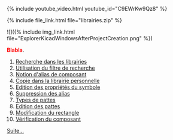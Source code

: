 {% include youtube_video.html youtube_id="C9EWrKw9Qz8" %}

{% include file_link.html file="librairies.zip" %}

![]({% include img_link.html file="ExplorerKicadWindowsAfterProjectCreation.png" %})


<span style="font-weight: bold;color:red">Blabla</span>.

1. <a href="https://www.youtube.com/watch?v=we7QEF_KYRw&t=34s" target="_blank">Recherche dans les librairies</a>
2. <a href="https://www.youtube.com/watch?v=we7QEF_KYRw&t=60s" target="_blank">Utilisation du filtre de recherche</a>
3. <a href="https://www.youtube.com/watch?v=we7QEF_KYRw&t=179s" target="_blank">Notion d'alias de composant</a>
4. <a href="https://www.youtube.com/watch?v=we7QEF_KYRw&t=210s" target="_blank">Copie dans la librairie personnelle</a>
5. <a href="https://www.youtube.com/watch?v=we7QEF_KYRw&t=243s" target="_blank">Edition des propriétés du symbole</a>
6. <a href="https://www.youtube.com/watch?v=we7QEF_KYRw&t=310s" target="_blank">Suppression des alias</a>
7. <a href="https://www.youtube.com/watch?v=we7QEF_KYRw&t=360s" target="_blank">Types de pattes</a>
8. <a href="https://www.youtube.com/watch?v=we7QEF_KYRw&t=421s" target="_blank">Edition des pattes</a>
9. <a href="https://www.youtube.com/watch?v=we7QEF_KYRw&t=522s" target="_blank">Modification du rectangle</a>
10. <a href="https://www.youtube.com/watch?v=we7QEF_KYRw&t=606s" target="_blank">Vérification du composant</a>

[Suite...]({{site.baseurl}}/enonces/tp3)